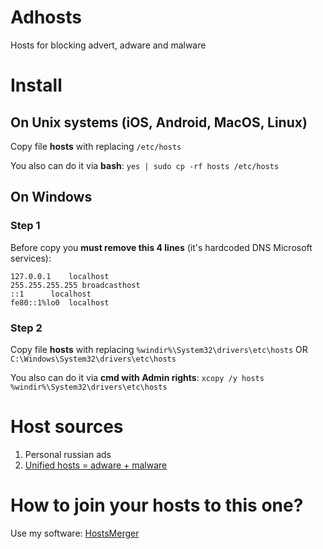 # Adhosts
Hosts for blocking advert, adware and malware

# Install

## On Unix systems (iOS, Android, MacOS, Linux)
Copy file **hosts** with replacing
```/etc/hosts```

You also can do it via **bash**: ```yes | sudo cp -rf hosts /etc/hosts```

## On Windows
### Step 1
Before copy you **must remove this 4 lines** (it's hardcoded DNS Microsoft services):
```
127.0.0.1    localhost
255.255.255.255 broadcasthost
::1      localhost 
fe80::1%lo0  localhost
```
### Step 2
Copy file **hosts** with replacing
```%windir%\System32\drivers\etc\hosts``` OR ```C:\Windows\System32\drivers\etc\hosts```

You also can do it via **cmd with Admin rights**: ```xcopy /y hosts %windir%\System32\drivers\etc\hosts```

# Host sources
1. Personal russian ads
2. [Unified hosts = adware + malware](https://github.com/StevenBlack/hosts)

# How to join your hosts to this one?
Use my software: [HostsMerger](https://github.com/grandsilence/hostsmerger)